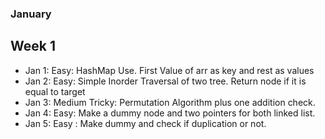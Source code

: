 ### January

## Week 1

* Jan 1: Easy: HashMap Use. First Value of arr as key and rest as values
* Jan 2: Easy: Simple Inorder Traversal of two tree. Return node if it is equal to target 
* Jan 3: Medium Tricky: Permutation Algorithm plus one addition check.
* Jan 4: Easy: Make a dummy node and two pointers for both linked list.
* Jan 5: Easy : Make dummy and check if duplication or not. 
 